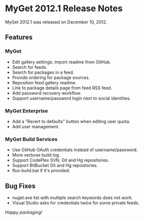 # MyGet 2012.1 Release Notes

MyGet 2012.1 was released on December 10, 2012.

## Features

### MyGet

* Edit gallery settings: import readme from GitHub.
* Search for feeds.
* Search for packages in a feed.
* Provide ordering for package sources.
* Reposition feed gallery readme.
* Link to package details page from feed RSS feed.
* Add password recovery workflow.
* Support username/password login next to social identities.

### MyGet Enterprise

* Add a "Revert to defaults" button when editing user quota.
* Add user management.

### MyGet Build Services

* Use GitHub OAuth credentials instead of username/password.
* More verbose build log.
* Support CodePlex SVN, Git and Hg repositories.
* Support BitBucket Git and Hg repositories.
* Run build.bat if it's provided.

## Bug Fixes

* nuget.exe list with multiple search keywords does not work.
* Visual Studio asks for credentials twice for some private feeds.

_Happy packaging!_

